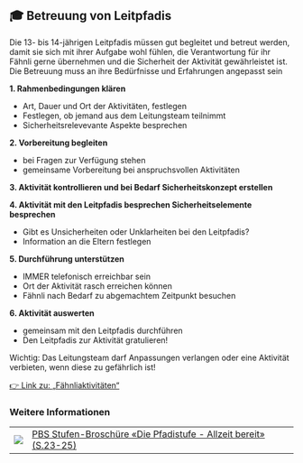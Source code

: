🎓 Betreuung von Leitpfadis
---------------------------

Die 13- bis 14-jährigen Leitpfadis müssen gut begleitet und betreut werden, damit sie sich mit ihrer Aufgabe wohl fühlen, die Verantwortung für ihr Fähnli gerne übernehmen und die Sicherheit der Aktivität gewährleistet ist.
Die Betreuung muss an ihre Bedürfnisse und Erfahrungen angepasst sein

**1. Rahmenbedingungen klären**

- Art, Dauer und Ort der Aktivitäten, festlegen
- Festlegen, ob jemand aus dem Leitungsteam teilnimmt
- Sicherheitsrelevevante Aspekte besprechen

**2. Vorbereitung begleiten**

- bei Fragen zur Verfügung stehen
- gemeinsame Vorbereitung bei anspruchsvollen Aktivitäten

**3. Aktivität kontrollieren und bei Bedarf Sicherheitskonzept erstellen**

**4. Aktivität mit den Leitpfadis besprechen Sicherheitselemente besprechen**

- Gibt es Unsicherheiten oder Unklarheiten bei den Leitpfadis?
- Information an die Eltern festlegen

**5. Durchführung unterstützen**

- IMMER telefonisch erreichbar sein
- Ort der Aktivität rasch erreichen können
- Fähnli nach Bedarf zu abgemachtem Zeitpunkt besuchen

**6. Aktivität auswerten**

- gemeinsam mit den Leitpfadis durchführen
- Den Leitpfadis zur Aktivität gratulieren!

Wichtig: Das Leitungsteam darf Anpassungen verlangen oder eine Aktivität verbieten, wenn diese zu gefährlich ist!

[👉 Link zu: „Fähnliaktivitäten“](/article/13)

### Weitere Informationen
| | |
|---|---|
| [![](images/piktos/6_Stufen.png)][1] | [PBS Stufen-Broschüre «Die Pfadistufe - Allzeit bereit» (S.23-25)][1] |

[1]: https://issuu.com/pbs-msds-mss/docs/cudesch_pfadistufenbroschuere_20160
